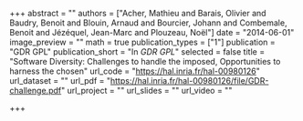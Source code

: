 +++
abstract = ""
authors = ["Acher, Mathieu and Barais, Olivier and Baudry, Benoit and Blouin, Arnaud and Bourcier, Johann and Combemale, Benoit and Jézéquel, Jean-Marc and Plouzeau, Noël"]
date = "2014-06-01"
image_preview = ""
math = true
publication_types = ["1"]
publication = "GDR GPL"
publication_short = "In *GDR GPL*"
selected = false
title = "Software Diversity: Challenges to handle the imposed, Opportunities to harness the chosen"
url_code = "https://hal.inria.fr/hal-00980126"
url_dataset = ""
url_pdf = "https://hal.inria.fr/hal-00980126/file/GDR-challenge.pdf"
url_project = ""
url_slides = ""
url_video = ""

+++
